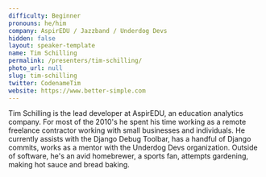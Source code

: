 ```yaml
---
difficulty: Beginner
pronouns: he/him
company: AspirEDU / Jazzband / Underdog Devs
hidden: false
layout: speaker-template
name: Tim Schilling
permalink: /presenters/tim-schilling/
photo_url: null
slug: tim-schilling
twitter: CodenameTim
website: https://www.better-simple.com
---
```


Tim Schilling is the lead developer at AspirEDU, an education analytics company. For most of the 2010's he spent his time working as a remote freelance contractor working with small businesses and individuals. He currently assists with the Django Debug Toolbar, has a handful of Django commits, works as a mentor with the Underdog Devs organization. Outside of software, he's an avid homebrewer, a sports fan, attempts gardening, making hot sauce and bread baking.
